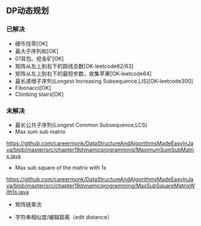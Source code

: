 ## DP动态规划

### 已解决
* 硬币找零[OK]
* 最大子序列和[OK]
* 01背包、挖金矿[OK]
* 矩阵从左上到右下的路线总数[OK-leetcode62/63]
* 矩阵从左上到右下的最短步数，收集苹果[OK-leetcode64]
* 最长递增子序列(Longest Increasing Subsequence,LIS)[OK-leetcode300]
* Fibonacci[OK]
* Climbing stairs[OK]

### 未解决
* 最长公共子序列(Longest Common Subsequence,LCS)
* Max sum sub matrix

https://github.com/careermonk/DataStructureAndAlgorithmsMadeEasyInJava/blob/master/src/chapter19dynamicprogramming/MaximumSumSubMatrix.java

* Max sub square of the matrix with 1s

https://github.com/careermonk/DataStructureAndAlgorithmsMadeEasyInJava/blob/master/src/chapter19dynamicprogramming/MaxSubSquareMatrixWith1s.java

* 矩阵链乘法

* 字符串相似度/编辑距离（edit distance）